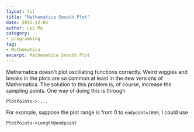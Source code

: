 ```yaml
---
layout: til
title: "Mathematica Smooth Plot"
date: 2015-12-04
author: Lei Ma
category:
- programming
tag:
- Mathematica
excerpt: Mathematica Smooth Plot
---
```



Mathematica doesn't plot oscillating functions correctly. Weird wiggles and breaks in the plots are so common at least in the new versions of Mathematica. The solution to this problem is, of course, increase the sampling points. One way of doing this is through

```
PlotPoints->....
```

For example, suppose the plot range is from 0 to `endpoint=1000`, I could use

```
PlotPoints->Length@endpoint
```
